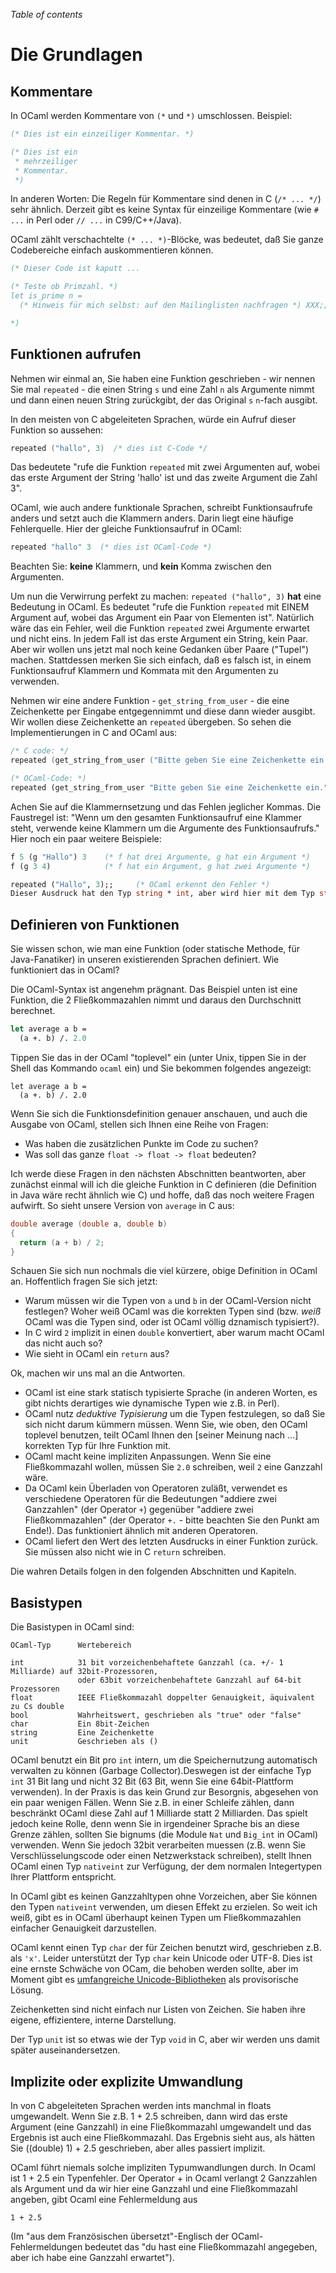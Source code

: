 <!-- ((! set title Die Grundlagen !)) ((! set learn !)) -->

*Table of contents*

# Die Grundlagen

Kommentare
----------

In OCaml werden Kommentare von `(*` und `*)` umschlossen. Beispiel:

```ocaml
(* Dies ist ein einzeiliger Kommentar. *)

(* Dies ist ein
 * mehrzeiliger
 * Kommentar.
 *)
```

In anderen Worten: Die Regeln für Kommentare sind denen in C
(`/* ... */`) sehr ähnlich.
Derzeit gibt es keine Syntax für einzeilige Kommentare (wie `# ...` in
Perl oder `// ...` in C99/C++/Java).

OCaml zählt verschachtelte `(* ... *)`-Blöcke, was bedeutet, daß Sie
ganze Codebereiche einfach auskommentieren können.

```ocaml
(* Dieser Code ist kaputt ...

(* Teste ob Primzahl. *)
let is_prime n =
  (* Hinweis für mich selbst: auf den Mailinglisten nachfragen *) XXX;;

*)
```

Funktionen aufrufen
-------------------

Nehmen wir einmal an, Sie haben eine Funktion geschrieben - wir nennen
Sie mal `repeated` - die einen String `s` und eine Zahl `n` als
Argumente nimmt und dann einen neuen String zurückgibt, der das Original
`s` `n`-fach ausgibt.

In den meisten von C abgeleiteten Sprachen, würde ein Aufruf dieser
Funktion so aussehen:

```C
repeated ("hallo", 3)  /* dies ist C-Code */
```

Das bedeutete "rufe die Funktion `repeated` mit zwei Argumenten auf,
wobei das erste Argument der String 'hallo' ist und das zweite Argument
die Zahl 3".

OCaml, wie auch andere funktionale Sprachen, schreibt Funktionsaufrufe
anders und setzt auch die Klammern anders. Darin liegt eine häufige
Fehlerquelle. Hier der gleiche Funktionsaufruf in OCaml:

```ocaml
repeated "hallo" 3  (* dies ist OCaml-Code *)
```

Beachten Sie: **keine** Klammern, und **kein** Komma zwischen den
Argumenten.

Um nun die Verwirrung perfekt zu machen: `repeated ("hallo", 3)`
**hat** eine Bedeutung in OCaml. Es bedeutet "rufe die Funktion
`repeated` mit EINEM Argument auf, wobei das Argument ein Paar von
Elementen ist". Natürlich wäre das ein Fehler, weil die Funktion
`repeated` zwei Argumente erwartet und nicht eins. In jedem Fall ist das
erste Argument ein String, kein Paar. Aber wir wollen uns jetzt mal noch
keine Gedanken über Paare ("Tupel") machen. Stattdessen merken Sie sich
einfach, daß es falsch ist, in einem Funktionsaufruf Klammern und Kommata
mit den Argumenten zu verwenden.

Nehmen wir eine andere Funktion - `get_string_from_user` - die eine
Zeichenkette per Eingabe entgegennimmt und diese dann wieder ausgibt.
Wir wollen diese Zeichenkette an `repeated` übergeben. So sehen die
Implementierungen in C and OCaml aus:

```C
/* C code: */
repeated (get_string_from_user ("Bitte geben Sie eine Zeichenkette ein."), 3)
```
```ocaml
(* OCaml-Code: *)
repeated (get_string_from_user "Bitte geben Sie eine Zeichenkette ein.") 3
```

Achen Sie auf die Klammernsetzung und das Fehlen jeglicher Kommas. Die
Faustregel ist: "Wenn um den gesamten Funktionsaufruf eine Klammer
steht, verwende keine Klammern um die Argumente des Funktionsaufrufs."
Hier noch ein paar weitere Beispiele:

```ocaml
f 5 (g "Hallo") 3    (* f hat drei Argumente, g hat ein Argument *)
f (g 3 4)            (* f hat ein Argument, g hat zwei Argumente *)

repeated ("Hallo", 3);;     (* OCaml erkennt den Fehler *)
Dieser Ausdruck hat den Typ string * int, aber wird hier mit dem Typ string verwendet.
```

Definieren von Funktionen
-------------------------

Sie wissen schon, wie man eine Funktion (oder statische Methode, für
Java-Fanatiker) in unseren existierenden Sprachen definiert. Wie
funktioniert das in OCaml?

Die OCaml-Syntax ist angenehm prägnant. Das Beispiel unten ist eine
Funktion, die 2 Fließkommazahlen nimmt und daraus den Durchschnitt
berechnet.

```ocaml
let average a b =
  (a +. b) /. 2.0
```

Tippen Sie das in der OCaml "toplevel" ein (unter Unix, tippen Sie in
der Shell das Kommando `ocaml` ein) und Sie bekommen folgendes
angezeigt:

```ocamltop
let average a b =
  (a +. b) /. 2.0
```

Wenn Sie sich die Funktionsdefinition genauer anschauen, und auch die
Ausgabe von OCaml, stellen sich Ihnen eine Reihe von Fragen:

-   Was haben die zusätzlichen Punkte im Code zu suchen?
-   Was soll das ganze `float -> float -> float` bedeuten?

Ich werde diese Fragen in den nächsten Abschnitten beantworten, aber
zunächst einmal will ich die gleiche Funktion in C definieren (die
Definition in Java wäre recht ähnlich wie C) und hoffe, daß das noch
weitere Fragen aufwirft. So sieht unsere Version von `average` in C aus:

```C
double average (double a, double b)
{
  return (a + b) / 2;
}
```

Schauen Sie sich nun nochmals die viel kürzere, obige Definition in
OCaml an. Hoffentlich fragen Sie sich jetzt:

-   Warum müssen wir die Typen von `a` und `b` in der OCaml-Version
    nicht festlegen? Woher weiß OCaml was die korrekten Typen sind (bzw.
    *weiß* OCaml was die Typen sind, oder ist OCaml völlig dznamisch
    typisiert?).
-   In C wird `2` implizit in einen `double` konvertiert, aber warum
    macht OCaml das nicht auch so?
-   Wie sieht in OCaml ein `return` aus?

Ok, machen wir uns mal an die Antworten.

-   OCaml ist eine stark statisch typisierte Sprache (in anderen Worten,
    es gibt nichts derartiges wie dynamische Typen wie z.B. in Perl).
-   OCaml nutz *deduktive Typisierung* um die Typen festzulegen, so daß Sie
    sich nicht darum kümmern müssen. Wenn Sie, wie oben, den OCaml
    toplevel benutzen, teilt OCaml Ihnen den [seiner Meinung nach ...]
    korrekten Typ für Ihre Funktion mit.
-   OCaml macht keine impliziten Anpassungen. Wenn Sie eine
    Fließkommazahl wollen, müssen Sie `2.0` schreiben, weil `2` eine
    Ganzzahl wäre.
-   Da OCaml kein Überladen von Operatoren zuläßt, verwendet es
    verschiedene Operatoren für die Bedeutungen "addiere zwei
    Ganzzahlen" (der Operator `+`) gegenüber "addiere zwei
    Fließkommazahlen" (der Operator `+.` - bitte beachten Sie den Punkt
    am Ende!). Das funktioniert ähnlich mit anderen Operatoren.
-   OCaml liefert den Wert des letzten Ausdrucks in einer Funktion
    zurück. Sie müssen also nicht wie in C `return` schreiben.

Die wahren Details folgen in den folgenden Abschnitten und Kapiteln.

Basistypen
----------

Die Basistypen in OCaml sind:

    OCaml-Typ      Wertebereich

    int            31 bit vorzeichenbehaftete Ganzzahl (ca. +/- 1 Milliarde) auf 32bit-Prozessoren,
                   oder 63bit vorzeichenbehaftete Ganzzahl auf 64-bit Prozessoren
    float          IEEE Fließkommazahl doppelter Genauigkeit, äquivalent zu Cs double
    bool           Wahrheitswert, geschrieben als "true" oder "false"
    char           Ein 8bit-Zeichen
    string         Eine Zeichenkette
    unit           Geschrieben als ()

OCaml benutzt ein Bit pro `int` intern, um die Speichernutzung
automatisch verwalten zu können (Garbage Collector).Deswegen ist der
einfache Typ `int` 31 Bit lang und nicht 32 Bit (63 Bit, wenn Sie eine
64bit-Plattform verwenden). In der Praxis is das kein Grund zur
Besorgnis, abgesehen von ein paar wenigen Fällen. Wenn Sie z.B. in einer
Schleife zählen, dann beschränkt OCaml diese Zahl auf 1 Milliarde statt
2 Milliarden. Das spielt jedoch keine Rolle, denn wenn Sie in
irgendeiner Sprache bis an diese Grenze zählen, sollten Sie bignums (die
Module `Nat` und `Big_int` in OCaml) verwenden. Wenn Sie jedoch 32bit
verarbeiten muessen (z.B. wenn Sie Verschlüsselungscode oder einen
Netzwerkstack schreiben), stellt Ihnen OCaml einen Typ `nativeint` zur
Verfügung, der dem normalen Integertypen Ihrer Plattform entspricht.

In OCaml gibt es keinen Ganzzahltypen ohne Vorzeichen, aber Sie können
den Typen `nativeint` verwenden, um diesen Effekt zu erzielen. So weit
ich weiß, gibt es in OCaml überhaupt keinen Typen um Fließkommazahlen
einfacher Genauigkeit darzustellen.

OCaml kennt einen Typ `char` der für Zeichen benutzt wird, geschrieben
z.B. als `'x'`. Leider unterstützt der Typ `char` kein Unicode oder
UTF-8. Dies ist eine ernste Schwäche von OCam, die behoben werden
sollte, aber im Moment gibt es [umfangreiche
Unicode-Bibliotheken](http://camomile.sourceforge.net/ "http://camomile.sourceforge.net/")
als provisorische Lösung.

Zeichenketten sind nicht einfach nur Listen von Zeichen. Sie haben ihre
eigene, effizientere, interne Darstellung.

Der Typ `unit` ist so etwas wie der Typ `void` in C, aber wir werden uns
damit später auseinandersetzen.

Implizite oder explizite Umwandlung
-----------------------------------

In von C abgeleiteten Sprachen werden ints manchmal in floats
umgewandelt. Wenn Sie z.B. 1 + 2.5 schreiben, dann wird das erste
Argument (eine Ganzzahl) in eine Fließkommazahl umgewandelt und das
Ergebnis ist auch eine Fließkommazahl. Das Ergebnis sieht aus, als
hätten Sie ((double) 1) + 2.5 geschrieben, aber alles passiert implizit.

OCaml führt niemals solche impliziten Typumwandlungen durch. In Ocaml
ist 1 + 2.5 ein Typenfehler. Der Operator + in Ocaml verlangt 2
Ganzzahlen als Argument und da wir hier eine Ganzzahl und eine
Fließkommazahl angeben, gibt Ocaml eine Fehlermeldung aus

```ocamltop
1 + 2.5
```

(Im "aus dem Französischen übersetzt"-Englisch der OCaml-Fehlermeldungen
bedeutet das "du hast eine Fließkommazahl angegeben, aber ich habe eine
Ganzzahl erwartet").



